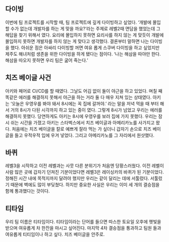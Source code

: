 ## 다이빙
이번에 팀 프로젝트를 시작할 때, 팀 프로젝트에 깊게 다이빙하고 싶었다. ‘개발에 몰입할 수가 없는데 개발자를 하는 게 맞을 까요?’라는 주제로 레벨2때 면담을 했었는데 그 해답을 찾기 위해서 였다.
요리에 몰입하지 못하면 요리사를 하지 않는 게 맞듯이 개발에 몰입하지 못하면 개발자를 하지 않는 게 맞다고 생각했다.
결론부터 말하면 나는 다이빙을 했다. 아쉬운 점은 아싸리 다이빙할 꺼면 여유 롭게 스쿠버 다이빙을 하고 싶었지만 제주도 해녀처럼 생존을 위한 다이빙을 하게 됐다는 점이다.
‘나는 해삼을 따야만 한다. 해삼을 따오지 못하면 우리 팀은 굶어 죽는다.’

## 치즈 베이글 사건
아키와 페어로 CI/CD를 할 때였다. 그날도 어김 없이 둘이 야근을 하고 있었다. 며칠 째 똑같은 에러를 해결하지 못해서 야근을 하는 거라 둘 다 매우 지쳐 있는 상태였다.
아키는 ‘오늘은 우영우를 봐야 돼서 8시에는 꼭 집에 갈꺼야.’ 라는 말을 저녁 먹을 때 부터 해서 거의 8시가 다된 시각까지 하고 있는 중이 였다. 그렇게 8시가 넘었고 우리는 에러를 해결하지 못했다.
당연하게도 아키는 8시에 우영우를 보러 집에 가지 못했다. 우리는 잠시 쉬는 시간을 가졌고 아키는 스타벅스에서 치즈 베이글과 아메리카노를 사가지고 왔다.
처음에는 치즈 베이글을 칼로 예쁘게 잘라 먹는 가 싶더니 갑자기 손으로 치즈 베이글을 들고 우적우적 입에 우겨 넣었다. 그리고 아메리카노를 그 자리에서 원샷했다.

## 바퀴
레벨3을 시작하고 이전 레벨과는 사뭇 다른 분위기가 처음엔 당황스러웠다. 이전 레벨이 사람 많은 곳에 갑자기 던져진 기분이었다면 레벨3은 레이싱카의 바퀴가 된 기분이었다.
정해진 시간 내에 목적지까지 달려야 했지만 우리는 같이 달리는 데에 서툴렀다. 서툴렀기 때문에 벽에도 많이 부딪쳤다.
하지만 중요한 사실은 우리는 이미 세 개의 결승점을 함께 통과했다는 것이다. 

## 티타임 
우리 팀 이름은 티타임이다. 티타임이라는 단어를 들으면 따스한 토요일 오후에 햇빛을 받으며 여유롭게 차 한잔을 마시고 싶어진다.
마지막 4차 결승점을 통과하고 팀원 들과 여유롭게 티티임이나 하고 싶다. 치즈 베이글을 안주로. 

